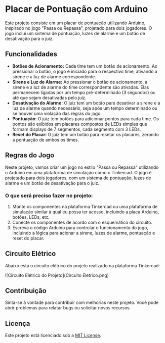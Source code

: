 # Placar de Pontuação com Arduino

Este projeto consiste em um placar de pontuação utilizando Arduino, inspirado no jogo "Passa ou Repassa", projetado para dois jogadores. O jogo inclui um sistema de pontuação, luzes de alarme e um botão de desativação para o juiz.

## Funcionalidades

- **Botões de Acionamento:** Cada time tem um botão de acionamento. Ao pressionar o botão, o jogo é iniciado para o respectivo time, ativando a sirene e a luz de alarme correspondente.
- **Sirene e Luz de Alarme:** Ao pressionar o botão de acionamento, a sirene e a luz de alarme do time correspondente são ativadas. Elas permanecem ligadas por um tempo pré-determinado (3 segundos) ou até que sejam desativadas pelo juiz.
- **Desativação do Alarme:** O juiz tem um botão para desativar a sirene e a luz de alarme quando necessário, seja após um tempo determinado ou se houver uma violação das regras do jogo.
- **Pontuação:** O juiz tem botões para adicionar pontos para cada time. Os pontos são exibidos em placares compostos de LEDs simples que formam displays de 7 segmentos, cada segmento com 3 LEDs.
- **Reset do Placar:** O juiz tem um botão para resetar os placares, zerando a pontuação de ambos os times.

## Regras do Jogo

Neste projeto, vamos criar um jogo no estilo "Passa ou Repassa" utilizando o Arduino em uma plataforma de simulação como o Tinkercad. O jogo é projetado para dois jogadores, com um sistema de pontuação, luzes de alarme e um botão de desativação para o juiz.

### O que será preciso fazer no projeto:

1. Monte os componentes na plataforma Tinkercad ou uma plataforma de simulação similar à qual eu possa ter acesso, incluindo a placa Arduino, botões, LEDs, etc.
2. Conecte os componentes de acordo com o esquemático do circuito.
3. Escreva o código Arduino para controlar o funcionamento do jogo, incluindo a lógica para acionar a sirene, luzes de alarme, pontuação e reset do placar.

## Circuito Elétrico

Abaixo está o circuito elétrico do projeto realizado na plataforma Tinkercad:

![Circuito Elétrico do Projeto](Circuito Eletrico.png)

## Contribuição

Sinta-se à vontade para contribuir com melhorias neste projeto. Você pode abrir problemas para relatar bugs ou solicitar novos recursos.

## Licença

Este projeto está licenciado sob a [MIT License](LICENSE).
